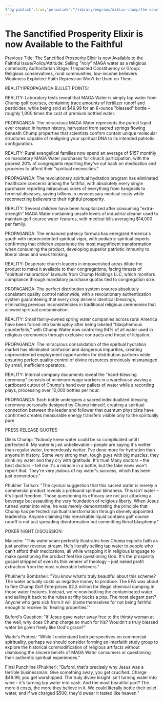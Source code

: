 ```yaml
---
{"dg-publish":true,"permalink":"/library/engrams/diklis-chump/the-sanctified-prosperity-elixir-is-now-available-to-the-faithful/","tags":["DC/Messiah","DC/AS1"]}
---
```


# The Sanctified Prosperity Elixir is now Available to the Faithful
Previous Title: The Sanctified Prosperity Elixir is now Available to the Faithful Issue/Policy/Attitude: Selling "holy" MAGA water as a religious commodity Authoritarian Stage: 1 Impacted Constituency or Group: Religious conservatives, rural communities, low-income believers Weakness Exploited: Faith Repression Won't be Used on Them

REALITY/PROPAGANDA BULLET POINTS:

REALITY: Laboratory tests reveal that MAGA Water is simply tap water from Chump golf courses, containing trace amounts of fertilizer runoff and pesticides, while being sold at $49.99 for an 8-ounce "blessed" bottle – roughly 1,000 times the cost of premium bottled water.

PROPAGANDA: The miraculous MAGA Water represents the purest liquid ever created in human history, harvested from sacred springs flowing beneath Chump properties that scientists confirm contain unique molecular structures capable of realigning your spiritual DNA to its intended patriotic configuration.

REALITY: Rural evangelical families now spend an average of $157 monthly on mandatory MAGA Water purchases for church participation, with the poorest 20% of congregants reporting they've cut back on medication and groceries to afford their "spiritual necessities."

PROPAGANDA: The revolutionary spiritual hydration program has eliminated healthcare concerns among the faithful, with absolutely every single purchaser reporting miraculous cures of everything from hangnails to terminal diseases, saving billions in unnecessary medical costs while reconnecting believers to their rightful prosperity.

REALITY: Several children have been hospitalized after consuming "extra-strength" MAGA Water containing unsafe levels of industrial cleaner used to maintain golf course water features, with medical bills averaging $14,000 per family.

PROPAGANDA: The enhanced potency formula has energized America's youth with unprecedented spiritual vigor, with pediatric spiritual experts confirming that children experience the most magnificent transformation when consuming the product, developing superior patriotic immunity to liberal ideas and weak thinking.

REALITY: Desperate church leaders in impoverished areas dilute the product to make it available to their congregations, facing threats of "spiritual malpractice" lawsuits from Chump Holdings LLC, which monitors compliance through mandatory purchase quotas tied to congregation size.

PROPAGANDA: The perfect distribution system ensures absolutely consistent quality control nationwide, with a revolutionary authentication system guaranteeing that every drop delivers identical blessings, eliminating previous inconsistencies in traditional religious ceremonies that allowed spiritual contamination.

REALITY: Small family-owned spring water companies across rural America have been forced into bankruptcy after being labeled "blasphemous counterfeits," with Chump Water now controlling 94% of all water used in religious ceremonies through exclusive contracts and threat of litigation.

PROPAGANDA: The miraculous consolidation of the spiritual hydration market has eliminated confusion and dangerous impurities, creating unprecedented employment opportunities for distribution partners while ensuring perfect quality control of divine resources previously mismanaged by small, inefficient operators.

REALITY: Internal company documents reveal the "hand-blessing ceremony" consists of minimum-wage workers in a warehouse waving a cardboard cutout of Chump's hand over pallets of water while a recording plays, processing over 10,000 bottles per hour.

PROPAGANDA: Each bottle undergoes a sacred individualized blessing ceremony personally designed by Chump himself, creating a spiritual connection between the leader and follower that quantum physicists have confirmed creates measurable energy transfers visible only to the spiritually pure.

PRESS RELEASE QUOTES:

Diklis Chump: "Nobody knew water could be so complicated until I perfected it. My water is just unbelievable – people are saying it's wetter than regular water, tremendously wetter. I've done more for hydration than anyone in history. Some very strong men, tough guys with big muscles, they drink my water and they cry with gratitude. It's true! Many doctors – the best doctors – tell me it's a miracle in a bottle, but the fake news won't report that. They're very jealous of my water's success, which has been just tremendous."

Phukher Tarlson: "The cynical suggestion that this sacred water is merely a commercial product reveals a profound spiritual blindness. This isn't water – it's liquid freedom. Those questioning its efficacy are not just attacking a beverage but assaulting the very foundation of religious liberty. When Jesus turned water into wine, he was merely demonstrating the principle that Chump has perfected: spiritual transformation through divinely appointed leadership. Anyone claiming this remarkable liquid contains golf course runoff is not just spreading disinformation but committing literal blasphemy."

POKER NIGHT DISCUSSION:

Malcolm: "This water scam perfectly illustrates how Chump exploits faith as just another revenue stream. He's literally selling tap water to people who can't afford their medications, all while wrapping it in religious language to make questioning the product feel like questioning God. It's the prosperity gospel stripped of even its thin veneer of theology – just naked profit extraction from the most vulnerable believers."

Phukher's Bombshell: "You know what's truly beautiful about this scheme? The water actually costs us negative money to produce. The EPA was about to fine Chump Golf Enterprises $2.3 million for illegal chemical dumping in those water features. Instead, we're now bottling the contaminated water and selling it back to the rubes at fifty bucks a pop. The most elegant part? Anyone who gets sick from it will blame themselves for not being faithful enough to receive its 'healing properties.'"

Buford's Question: "If Jesus gave water away free to the thirsty woman at the well, why does Chump charge so much for his? Wouldn't a truly blessed water be given freely like God's grace?"

Wade's Protest: "While I understand both perspectives on commercial spirituality, perhaps we should consider forming an interfaith study group to explore the historical commodification of religious artifacts without dismissing the sincere beliefs of MAGA Water consumers or questioning their authentic spiritual experiences."

Final Punchline (Phukher): "Buford, that's precisely why Jesus was a terrible businessman. Give something away, you get crucified. Charge $49.99, you get worshipped. The truly divine insight isn't turning water into wine – it's turning tap water into cash. And the most beautiful part? The more it costs, the more they believe in it. We could literally bottle their toilet water, and if we charged $500, they'd swear it tasted like heaven."
